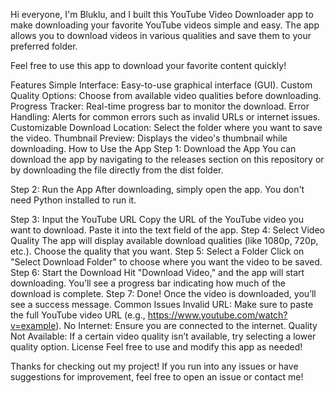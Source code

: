 Hi everyone, I'm Bluklu, and I built this YouTube Video Downloader app to make downloading your favorite YouTube videos simple and easy. The app allows you to download videos in various qualities and save them to your preferred folder.

Feel free to use this app to download your favorite content quickly!

Features
Simple Interface: Easy-to-use graphical interface (GUI).
Custom Quality Options: Choose from available video qualities before downloading.
Progress Tracker: Real-time progress bar to monitor the download.
Error Handling: Alerts for common errors such as invalid URLs or internet issues.
Customizable Download Location: Select the folder where you want to save the video.
Thumbnail Preview: Displays the video's thumbnail while downloading.
How to Use the App
Step 1: Download the App
You can download the app by navigating to the releases section on this repository or by downloading the file directly from the dist folder.

Step 2: Run the App
After downloading, simply open the app. You don't need Python installed to run it.

Step 3: Input the YouTube URL
Copy the URL of the YouTube video you want to download.
Paste it into the text field of the app.
Step 4: Select Video Quality
The app will display available download qualities (like 1080p, 720p, etc.).
Choose the quality that you want.
Step 5: Select a Folder
Click on "Select Download Folder" to choose where you want the video to be saved.
Step 6: Start the Download
Hit "Download Video," and the app will start downloading.
You’ll see a progress bar indicating how much of the download is complete.
Step 7: Done!
Once the video is downloaded, you’ll see a success message.
Common Issues
Invalid URL: Make sure to paste the full YouTube video URL (e.g., https://www.youtube.com/watch?v=example).
No Internet: Ensure you are connected to the internet.
Quality Not Available: If a certain video quality isn’t available, try selecting a lower quality option.
License
Feel free to use and modify this app as needed!

Thanks for checking out my project! If you run into any issues or have suggestions for improvement, feel free to open an issue or contact me!
